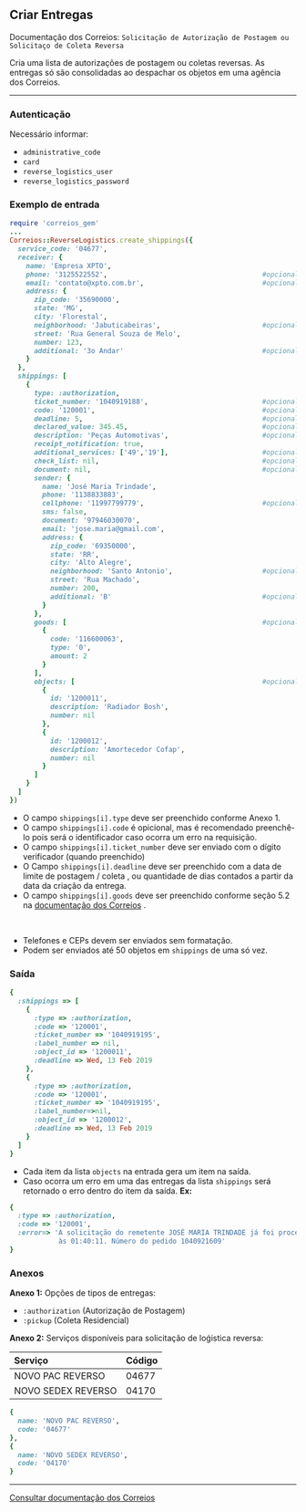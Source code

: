 ## Criar Entregas

Documentação dos Correios: `Solicitação de Autorização de Postagem ou Solicitaço de Coleta Reversa`

Cria uma lista de autorizações de postagem ou coletas reversas. As entregas só são consolidadas ao
despachar os objetos em uma agência dos Correios.

____

### Autenticação
Necessário informar:
* `administrative_code`
* `card`
* `reverse_logistics_user`
* `reverse_logistics_password`

### Exemplo de entrada

```ruby
require 'correios_gem'
...
Correios::ReverseLogistics.create_shippings({
  service_code: '04677',
  receiver: {
    name: 'Empresa XPTO',
    phone: '3125522552',                                      #opcional
    email: 'contato@xpto.com.br',                             #opcional
    address: {
      zip_code: '35690000',
      state: 'MG',
      city: 'Florestal',
      neighborhood: 'Jabuticabeiras',                         #opcional
      street: 'Rua General Souza de Melo',
      number: 123,
      additional: '3o Andar'                                  #opcional
    }
  },
  shippings: [
    {
      type: :authorization,
      ticket_number: '1040919188',                            #opcional
      code: '120001',                                         #opcional
      deadline: 5,                                            #opcional
      declared_value: 345.45,                                 #opcional
      description: 'Peças Automotivas',                       #opcional
      receipt_notification: true,
      additional_services: ['49','19'],                       #opcional
      check_list: nil,                                        #opcional
      document: nil,                                          #opcional
      sender: {
        name: 'José Maria Trindade',
        phone: '1138833883',
        cellphone: '11997799779',                             #opcional
        sms: false,
        document: '97946030070',
        email: 'jose.maria@gmail.com',
        address: {
          zip_code: '69350000',
          state: 'RR',
          city: 'Alto Alegre',
          neighborhood: 'Santo Antonio',                      #opcional
          street: 'Rua Machado',
          number: 200,
          additional: 'B'                                     #opcional
        }
      },
      goods: [                                                #opcional
        {
          code: '116600063',
          type: '0',
          amount: 2
        }
      ],
      objects: [                                              #opcional
        {
          id: '1200011',
          description: 'Radiador Bosh',
          number: nil
        },
        {
          id: '1200012',
          description: 'Amortecedor Cofap',
          number: nil
        }
      ]
    }
  ]
})
```
* O campo `shippings[i].type` deve ser preenchido conforme Anexo 1.
* O campo `shippings[i].code` é opicional, mas é recomendado preenchê-lo pois será o identificador caso ocorra um erro na
requisição.
* O campo `shippings[i].ticket_number` deve ser enviado com o dígito verificador (quando preenchido)
* O Campo `shippings[i].deadline` deve ser preenchido com a data de limite de postagem / coleta <Date>, ou quantidade 
  de dias contados a partir da data da criação da entrega.
* O campo `shippings[i].goods` deve ser preenchido conforme seção 5.2 na [documentação dos Correios](CORREIOS_DOCUMENT.pdf)
.

‌‌ 
* Telefones e CEPs devem ser enviados sem formatação.
* Podem ser enviados até 50 objetos em `shippings` de uma só vez.

### Saída

```ruby
{
  :shippings => [
    { 
      :type => :authorization,
      :code => '120001',
      :ticket_number => '1040919195',
      :label_number => nil,
      :object_id => '1200011',
      :deadline => Wed, 13 Feb 2019
    },
    {
      :type => :authorization,
      :code => '120001',
      :ticket_number => '1040919195',
      :label_number=>nil,
      :object_id => '1200012',
      :deadline => Wed, 13 Feb 2019
    }
  ]
}
```
* Cada item da lista `objects` na entrada gera um item na saída.
* Caso ocorra um erro em uma das entregas da lista `shippings` será retornado o erro dentro do item da saída. __Ex:__

```ruby
{
  :type => :authorization,
  :code => '120001',
  :error=> 'A solicitação do remetente JOSÉ MARIA TRINDADE já foi processado no dia 03/02/2019
            às 01:40:11. Número do pedido 1040921609'
}
```

### Anexos

__Anexo 1:__
Opções de tipos de entregas:
* `:authorization` (Autorização de Postagem)
* `:pickup` (Coleta Residencial)

__Anexo 2:__ Serviços disponíveis para solicitação de loǵistica reversa:

Serviço            | Código
:----------------- | :-----
NOVO PAC REVERSO   | 04677
NOVO SEDEX REVERSO | 04170
```ruby
{
  name: 'NOVO PAC REVERSO',
  code: '04677'
},
{
  name: 'NOVO SEDEX REVERSO',
  code: '04170'
}
```

---

[Consultar documentação dos Correios](CORREIOS_DOCUMENT.pdf)
